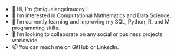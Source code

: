 - 👋 Hi, I’m @miguelangelmudoy !
- 👀 I’m interested in Computational Mathematics and Data Science.
- 🌱 I’m currently learning and improving my SQL, Python, R, and M programming skills.
- 💞️ I’m looking to collaborate on any social or business projects worldwide.
- 📫 You can reach me on GitHub or LinkedIn.

<!---
miguelangelmudoy/miguelangelmudoy is a ✨ special ✨ repository because its `README.md` (this file) appears on your GitHub profile.
You can click the Preview link to take a look at your changes.
--->

